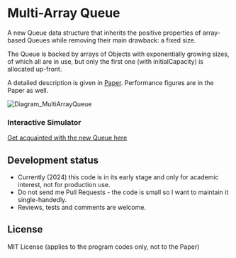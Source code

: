 # Multi-Array Queue

A new Queue data structure that inherits the positive properties of array-based Queues
while removing their main drawback: a fixed size.

The Queue is backed by arrays of Objects with exponentially growing sizes, of which all are in use,
but only the first one (with initialCapacity) is allocated up-front.

A detailed description is given in [Paper](https://MultiArrayQueue.github.io/Paper_MultiArrayQueue.pdf).
Performance figures are in the Paper as well.

![Diagram_MultiArrayQueue](https://MultiArrayQueue.github.io/Diagram_MultiArrayQueue.png)

### Interactive Simulator

[Get acquainted with the new Queue here](https://MultiArrayQueue.github.io/Simulator_MultiArrayQueue.html)

## Development status

 * Currently (2024) this code is in its early stage and only for academic interest, not for production use.
 * Do not send me Pull Requests - the code is small so I want to maintain it single-handedly.
 * Reviews, tests and comments are welcome.

## License

MIT License (applies to the program codes only, not to the Paper)

